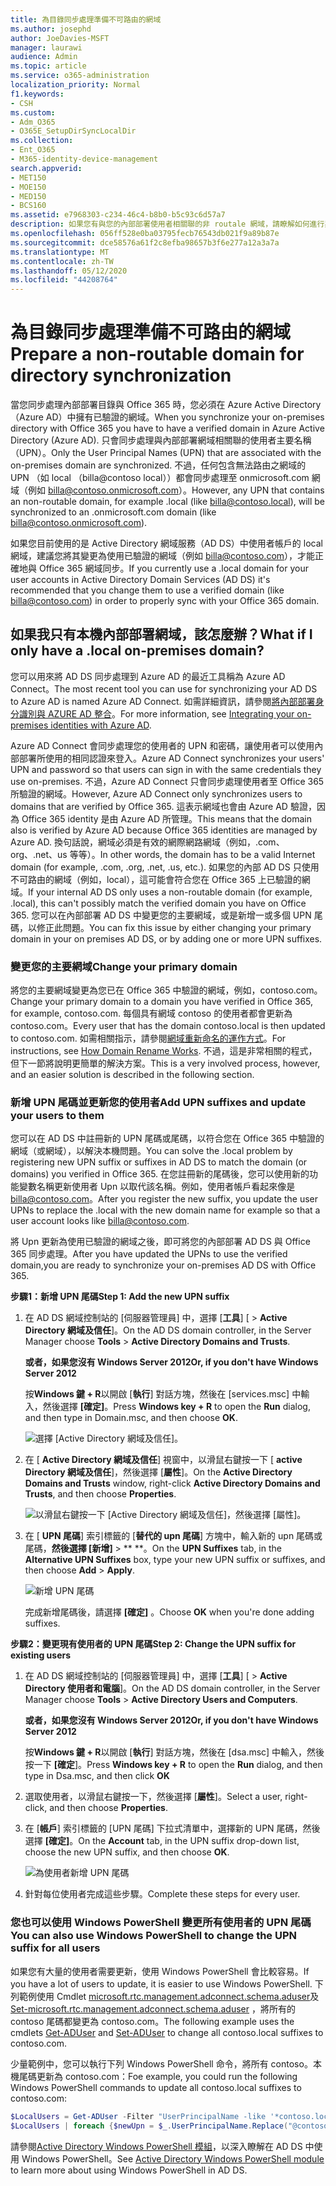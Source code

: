 ```yaml
---
title: 為目錄同步處理準備不可路由的網域
ms.author: josephd
author: JoeDavies-MSFT
manager: laurawi
audience: Admin
ms.topic: article
ms.service: o365-administration
localization_priority: Normal
f1.keywords:
- CSH
ms.custom:
- Adm_O365
- O365E_SetupDirSyncLocalDir
ms.collection:
- Ent_O365
- M365-identity-device-management
search.appverid:
- MET150
- MOE150
- MED150
- BCS160
ms.assetid: e7968303-c234-46c4-b8b0-b5c93c6d57a7
description: 如果您有與您的內部部署使用者相關聯的非 routale 網域，請瞭解如何進行與 Office 365 的同步處理。
ms.openlocfilehash: 056ff528e0ba03795fecb76543db021f9a89b87e
ms.sourcegitcommit: dce58576a61f2c8efba98657b3f6e277a12a3a7a
ms.translationtype: MT
ms.contentlocale: zh-TW
ms.lasthandoff: 05/12/2020
ms.locfileid: "44208764"
---
```

# <a name="prepare-a-non-routable-domain-for-directory-synchronization"></a><span data-ttu-id="297cf-103">為目錄同步處理準備不可路由的網域</span><span class="sxs-lookup"><span data-stu-id="297cf-103">Prepare a non-routable domain for directory synchronization</span></span>
<span data-ttu-id="297cf-104">當您同步處理內部部署目錄與 Office 365 時，您必須在 Azure Active Directory （Azure AD）中擁有已驗證的網域。</span><span class="sxs-lookup"><span data-stu-id="297cf-104">When you synchronize your on-premises directory with Office 365 you have to have a verified domain in Azure Active Directory (Azure AD).</span></span> <span data-ttu-id="297cf-105">只會同步處理與內部部署網域相關聯的使用者主要名稱（UPN）。</span><span class="sxs-lookup"><span data-stu-id="297cf-105">Only the User Principal Names (UPN) that are associated with the on-premises domain are synchronized.</span></span> <span data-ttu-id="297cf-106">不過，任何包含無法路由之網域的 UPN （如 local （billa@contoso local））都會同步處理至 onmicrosoft.com 網域（例如 billa@contoso.onmicrosoft.com）。</span><span class="sxs-lookup"><span data-stu-id="297cf-106">However, any UPN that contains an non-routable domain, for example .local (like billa@contoso.local), will be synchronized to an .onmicrosoft.com domain (like billa@contoso.onmicrosoft.com).</span></span> 

<span data-ttu-id="297cf-107">如果您目前使用的是 Active Directory 網域服務（AD DS）中使用者帳戶的 local 網域，建議您將其變更為使用已驗證的網域（例如 billa@contoso.com），才能正確地與 Office 365 網域同步。</span><span class="sxs-lookup"><span data-stu-id="297cf-107">If you currently use a .local domain for your user accounts in Active Directory Domain Services (AD DS) it's recommended that you change them to use a verified domain (like billa@contoso.com) in order to properly sync with your Office 365 domain.</span></span>
  
## <a name="what-if-i-only-have-a-local-on-premises-domain"></a><span data-ttu-id="297cf-108">如果我只有本機內部部署網域，該怎麼辦？</span><span class="sxs-lookup"><span data-stu-id="297cf-108">What if I only have a .local on-premises domain?</span></span>

<span data-ttu-id="297cf-109">您可以用來將 AD DS 同步處理到 Azure AD 的最近工具稱為 Azure AD Connect。</span><span class="sxs-lookup"><span data-stu-id="297cf-109">The most recent tool you can use for synchronizing your AD DS to Azure AD is named Azure AD Connect.</span></span> <span data-ttu-id="297cf-110">如需詳細資訊，請參閱[將內部部署身分識別與 AZURE AD 整合](https://docs.microsoft.com/azure/architecture/reference-architectures/identity/azure-ad)。</span><span class="sxs-lookup"><span data-stu-id="297cf-110">For more information, see [Integrating your on-premises identities with Azure AD](https://docs.microsoft.com/azure/architecture/reference-architectures/identity/azure-ad).</span></span>
  
<span data-ttu-id="297cf-111">Azure AD Connect 會同步處理您的使用者的 UPN 和密碼，讓使用者可以使用內部部署所使用的相同認證來登入。</span><span class="sxs-lookup"><span data-stu-id="297cf-111">Azure AD Connect synchronizes your users' UPN and password so that users can sign in with the same credentials they use on-premises.</span></span> <span data-ttu-id="297cf-112">不過，Azure AD Connect 只會同步處理使用者至 Office 365 所驗證的網域。</span><span class="sxs-lookup"><span data-stu-id="297cf-112">However, Azure AD Connect only synchronizes users to domains that are verified by Office 365.</span></span> <span data-ttu-id="297cf-113">這表示網域也會由 Azure AD 驗證，因為 Office 365 identity 是由 Azure AD 所管理。</span><span class="sxs-lookup"><span data-stu-id="297cf-113">This means that the domain also is verified by Azure AD because Office 365 identities are managed by Azure AD.</span></span> <span data-ttu-id="297cf-114">換句話說，網域必須是有效的網際網路網域（例如，.com、org、.net、us 等等）。</span><span class="sxs-lookup"><span data-stu-id="297cf-114">In other words, the domain has to be a valid Internet domain (for example, .com, .org, .net, .us, etc.).</span></span> <span data-ttu-id="297cf-115">如果您的內部 AD DS 只使用不可路由的網域（例如，local），這可能會符合您在 Office 365 上已驗證的網域。</span><span class="sxs-lookup"><span data-stu-id="297cf-115">If your internal AD DS only uses a non-routable domain (for example, .local), this can't possibly match the verified domain you have on Office 365.</span></span> <span data-ttu-id="297cf-116">您可以在內部部署 AD DS 中變更您的主要網域，或是新增一或多個 UPN 尾碼，以修正此問題。</span><span class="sxs-lookup"><span data-stu-id="297cf-116">You can fix this issue by either changing your primary domain in your on premises AD DS, or by adding one or more UPN suffixes.</span></span>
  
### <a name="change-your-primary-domain"></a><span data-ttu-id="297cf-117">**變更您的主要網域**</span><span class="sxs-lookup"><span data-stu-id="297cf-117">**Change your primary domain**</span></span>

<span data-ttu-id="297cf-118">將您的主要網域變更為您已在 Office 365 中驗證的網域，例如，contoso.com。</span><span class="sxs-lookup"><span data-stu-id="297cf-118">Change your primary domain to a domain you have verified in Office 365, for example, contoso.com.</span></span> <span data-ttu-id="297cf-119">每個具有網域 contoso 的使用者都會更新為 contoso.com。</span><span class="sxs-lookup"><span data-stu-id="297cf-119">Every user that has the domain contoso.local is then updated to contoso.com.</span></span> <span data-ttu-id="297cf-120">如需相關指示，請參閱[網域重新命名的運作方式](https://go.microsoft.com/fwlink/p/?LinkId=624174)。</span><span class="sxs-lookup"><span data-stu-id="297cf-120">For instructions, see [How Domain Rename Works](https://go.microsoft.com/fwlink/p/?LinkId=624174).</span></span> <span data-ttu-id="297cf-121">不過，這是非常相關的程式，但下一節將說明更簡單的解決方案。</span><span class="sxs-lookup"><span data-stu-id="297cf-121">This is a very involved process, however, and an easier solution is described in the following section.</span></span>
  
### <a name="add-upn-suffixes-and-update-your-users-to-them"></a><span data-ttu-id="297cf-122">**新增 UPN 尾碼並更新您的使用者**</span><span class="sxs-lookup"><span data-stu-id="297cf-122">**Add UPN suffixes and update your users to them**</span></span>

<span data-ttu-id="297cf-123">您可以在 AD DS 中註冊新的 UPN 尾碼或尾碼，以符合您在 Office 365 中驗證的網域（或網域），以解決本機問題。</span><span class="sxs-lookup"><span data-stu-id="297cf-123">You can solve the .local problem by registering new UPN suffix or suffixes in AD DS to match the domain (or domains) you verified in Office 365.</span></span> <span data-ttu-id="297cf-124">在您註冊新的尾碼後，您可以使用新的功能變數名稱更新使用者 Upn 以取代該名稱。例如，使用者帳戶看起來像是 billa@contoso.com。</span><span class="sxs-lookup"><span data-stu-id="297cf-124">After you register the new suffix, you update the user UPNs to replace the .local with the new domain name for example so that a user account looks like billa@contoso.com.</span></span>
  
<span data-ttu-id="297cf-125">將 Upn 更新為使用已驗證的網域之後，即可將您的內部部署 AD DS 與 Office 365 同步處理。</span><span class="sxs-lookup"><span data-stu-id="297cf-125">After you have updated the UPNs to use the verified domain,you are ready to synchronize your on-premises AD DS with Office 365.</span></span>
  
 <span data-ttu-id="297cf-126">**步驟1：新增 UPN 尾碼**</span><span class="sxs-lookup"><span data-stu-id="297cf-126">**Step 1: Add the new UPN suffix**</span></span>
  
1. <span data-ttu-id="297cf-127">在 AD DS 網域控制站的 [伺服器管理員] 中，選擇 [**工具**] [ \> **Active Directory 網域及信任**]。</span><span class="sxs-lookup"><span data-stu-id="297cf-127">On the AD DS domain controller, in the Server Manager choose **Tools** \> **Active Directory Domains and Trusts**.</span></span>
    
    <span data-ttu-id="297cf-128">**或者，如果您沒有 Windows Server 2012**</span><span class="sxs-lookup"><span data-stu-id="297cf-128">**Or, if you don't have Windows Server 2012**</span></span>
    
    <span data-ttu-id="297cf-129">按**Windows 鍵 + R**以開啟 [**執行**] 對話方塊，然後在 [services.msc] 中輸入，然後選擇 **[確定]**。</span><span class="sxs-lookup"><span data-stu-id="297cf-129">Press **Windows key + R** to open the **Run** dialog, and then type in Domain.msc, and then choose **OK**.</span></span>
    
    ![選擇 [Active Directory 網域及信任]。](media/46b6e007-9741-44af-8517-6f682e0ac974.png)
  
2. <span data-ttu-id="297cf-131">在 [ **Active Directory 網域及信任**] 視窗中，以滑鼠右鍵按一下 [ **active Directory 網域及信任**]，然後選擇 [**屬性**]。</span><span class="sxs-lookup"><span data-stu-id="297cf-131">On the **Active Directory Domains and Trusts** window, right-click **Active Directory Domains and Trusts**, and then choose **Properties**.</span></span>
    
    ![以滑鼠右鍵按一下 [Active Directory 網域及信任]，然後選擇 [屬性]。](media/39d20812-ffb5-4ba9-8d7b-477377ac360d.png)
  
3. <span data-ttu-id="297cf-133">在 [ **UPN 尾碼**] 索引標籤的 [**替代的 upn 尾碼**] 方塊中，輸入新的 upn 尾碼或尾碼，**然後選擇 [新增]** \> \*\* \*\*。</span><span class="sxs-lookup"><span data-stu-id="297cf-133">On the **UPN Suffixes** tab, in the **Alternative UPN Suffixes** box, type your new UPN suffix or suffixes, and then choose **Add** \> **Apply**.</span></span>
    
    ![新增 UPN 尾碼](media/a4aaf919-7adf-469a-b93f-83ef284c0915.PNG)
  
    <span data-ttu-id="297cf-135">完成新增尾碼後，請選擇 **[確定]** 。</span><span class="sxs-lookup"><span data-stu-id="297cf-135">Choose **OK** when you're done adding suffixes.</span></span> 
    
 <span data-ttu-id="297cf-136">**步驟2：變更現有使用者的 UPN 尾碼**</span><span class="sxs-lookup"><span data-stu-id="297cf-136">**Step 2: Change the UPN suffix for existing users**</span></span>
  
1. <span data-ttu-id="297cf-137">在 AD DS 網域控制站的 [伺服器管理員] 中，選擇 [**工具**] [ \> **Active Directory 使用者和電腦**]。</span><span class="sxs-lookup"><span data-stu-id="297cf-137">On the AD DS domain controller, in the Server Manager choose **Tools** \> **Active Directory Users and Computers**.</span></span>
    
    <span data-ttu-id="297cf-138">**或者，如果您沒有 Windows Server 2012**</span><span class="sxs-lookup"><span data-stu-id="297cf-138">**Or, if you don't have Windows Server 2012**</span></span>
    
    <span data-ttu-id="297cf-139">按**Windows 鍵 + R**以開啟 [**執行**] 對話方塊，然後在 [dsa.msc] 中輸入，然後按一下 **[確定**]。</span><span class="sxs-lookup"><span data-stu-id="297cf-139">Press **Windows key + R** to open the **Run** dialog, and then type in Dsa.msc, and then click **OK**</span></span>
    
2. <span data-ttu-id="297cf-140">選取使用者，以滑鼠右鍵按一下，然後選擇 [**屬性**]。</span><span class="sxs-lookup"><span data-stu-id="297cf-140">Select a user, right-click, and then choose **Properties**.</span></span>
    
3. <span data-ttu-id="297cf-141">在 [**帳戶**] 索引標籤的 [UPN 尾碼] 下拉式清單中，選擇新的 UPN 尾碼，然後選擇 **[確定]**。</span><span class="sxs-lookup"><span data-stu-id="297cf-141">On the **Account** tab, in the UPN suffix drop-down list, choose the new UPN suffix, and then choose **OK**.</span></span>
    
    ![為使用者新增 UPN 尾碼](media/54876751-49f0-48cc-b864-2623c4835563.png)
  
4. <span data-ttu-id="297cf-143">針對每位使用者完成這些步驟。</span><span class="sxs-lookup"><span data-stu-id="297cf-143">Complete these steps for every user.</span></span>
    
   
### <a name="you-can-also-use-windows-powershell-to-change-the-upn-suffix-for-all-users"></a><span data-ttu-id="297cf-144">**您也可以使用 Windows PowerShell 變更所有使用者的 UPN 尾碼**</span><span class="sxs-lookup"><span data-stu-id="297cf-144">**You can also use Windows PowerShell to change the UPN suffix for all users**</span></span>

<span data-ttu-id="297cf-145">如果您有大量的使用者需要更新，使用 Windows PowerShell 會比較容易。</span><span class="sxs-lookup"><span data-stu-id="297cf-145">If you have a lot of users to update, it is easier to use Windows PowerShell.</span></span> <span data-ttu-id="297cf-146">下列範例使用 Cmdlet [microsoft.rtc.management.adconnect.schema.aduser](https://go.microsoft.com/fwlink/p/?LinkId=624312)及[Set-microsoft.rtc.management.adconnect.schema.aduser](https://go.microsoft.com/fwlink/p/?LinkId=624313) ，將所有的 contoso 尾碼都變更為 contoso.com。</span><span class="sxs-lookup"><span data-stu-id="297cf-146">The following example uses the cmdlets [Get-ADUser](https://go.microsoft.com/fwlink/p/?LinkId=624312) and [Set-ADUser](https://go.microsoft.com/fwlink/p/?LinkId=624313) to change all contoso.local suffixes to contoso.com.</span></span> 

<span data-ttu-id="297cf-147">少量範例中，您可以執行下列 Windows PowerShell 命令，將所有 contoso。本機尾碼更新為 contoso.com：</span><span class="sxs-lookup"><span data-stu-id="297cf-147">Foe example, you could run the following Windows PowerShell commands to update all contoso.local suffixes to contoso.com:</span></span>
    
  ```powershell
  $LocalUsers = Get-ADUser -Filter "UserPrincipalName -like '*contoso.local'" -Properties userPrincipalName -ResultSetSize $null
  $LocalUsers | foreach {$newUpn = $_.UserPrincipalName.Replace("@contoso.local","@contoso.com"); $_ | Set-ADUser -UserPrincipalName $newUpn}
  ```

<span data-ttu-id="297cf-148">請參閱[Active Directory Windows PowerShell 模組](https://go.microsoft.com/fwlink/p/?LinkId=624314)，以深入瞭解在 AD DS 中使用 Windows PowerShell。</span><span class="sxs-lookup"><span data-stu-id="297cf-148">See [Active Directory Windows PowerShell module](https://go.microsoft.com/fwlink/p/?LinkId=624314) to learn more about using Windows PowerShell in AD DS.</span></span> 

